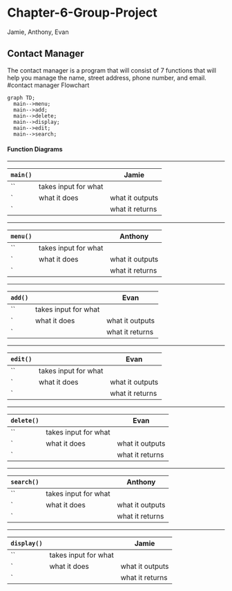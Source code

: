 # Chapter-6-Group-Project
Jamie, Anthony, Evan
## Contact Manager
The contact manager is a program that will consist of 7 functions that will help you manage the name, street address, phone number, and email.
#contact manager
 Flowchart
```mermaid
graph TD;
  main-->menu;
  main-->add;
  main-->delete;
  main-->display;
  main-->edit;
  main-->search;

```

#### Function Diagrams


***
| `main()`    |               |   Jamie     |
| ------------------ | ------------- | ----------- |
| ``    | takes input for what  |              |
| `    | what it does  | what it outputs         |
| `     |  | what it returns |
***
| `menu()`    |               |   Anthony     |
| ------------------ | ------------- | ----------- |
| ``    | takes input for what  |              |
| `    | what it does  | what it outputs         |
| `     |  | what it returns |
***
| `add()`    |               |   Evan     |
| ------------------ | ------------- | ----------- |
| ``    | takes input for what  |              |
| `    | what it does  | what it outputs         |
| `     |  | what it returns |
***
| `edit()`    |               |   Evan     |
| ------------------ | ------------- | ----------- |
| ``    | takes input for what  |              |
| `    | what it does  | what it outputs         |
| `     |  | what it returns |
***
| `delete()`    |               |   Evan     |
| ------------------ | ------------- | ----------- |
| ``    | takes input for what  |              |
| `    | what it does  | what it outputs         |
| `     |  | what it returns |
***
| `search()`    |               |   Anthony     |
| ------------------ | ------------- | ----------- |
| ``    | takes input for what  |              |
| `    | what it does  | what it outputs         |
| `     |  | what it returns |
***
| `display()`    |               |   Jamie     |
| ------------------ | ------------- | ----------- |
| ``    | takes input for what  |              |
| `    | what it does  | what it outputs         |
| `     |  | what it returns |
